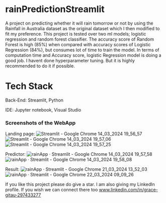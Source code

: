 # rainPredictionStreamlit

A project on predicting whether it will rain tomorrow or not by using the Rainfall in Australia dataset as the original dataset which I then modified to fit my preference. This project is tested over two ml models; logistic regression and random forest classifier. The accuracy score of Random Forest is high (85%) when compared with accuracy scores of Logistic Regression (84%), but consumes lot of time to train the model. In terms of computation time and Accuracy score, logistic Regression model is doing a good job. I havent done hyperparameter tuning. But it is highly recommended to do it if possible.

# Tech Stack
Back-End: Streamlit, Python

IDE: Jupyter notebook, Visual Studio

### Screenshots of the WebApp
Landing page:
![Streamlit - Google Chrome 14_03_2024 19_56_57](https://github.com/Divinegrace05/rainPredictionStreamlit/assets/134943380/a47b700f-6cdf-477d-9b20-63d07f3bcdda)
![Streamlit - Google Chrome 14_03_2024 19_57_06](https://github.com/Divinegrace05/rainPredictionStreamlit/assets/134943380/1e225c2a-bb50-4ed4-85e3-7e49bd69f99f)
![Streamlit - Google Chrome 14_03_2024 19_57_25](https://github.com/Divinegrace05/rainPredictionStreamlit/assets/134943380/e4966f86-90ee-40c7-aa89-1859ff53b6de)

Predictor:
![rainApp · Streamlit - Google Chrome 14_03_2024 19_57_58](https://github.com/Divinegrace05/rainPredictionStreamlit/assets/134943380/8798663b-1d89-4f5f-a14e-dce8f2092b2b)
![rainApp · Streamlit - Google Chrome 14_03_2024 19_58_08](https://github.com/Divinegrace05/rainPredictionStreamlit/assets/134943380/48d96f53-a962-473a-827c-c4657a34bcdd)

Result:
![rainApp · Streamlit - Google Chrome 21_03_2024 13_52_03](https://github.com/Divinegrace05/rainPredictionStreamlit/assets/134943380/4977703f-f701-41b8-b811-57b99b5d69c8)
![rainApp · Streamlit - Google Chrome 22_03_2024 09_09_26](https://github.com/Divinegrace05/rainPredictionStreamlit/assets/134943380/b272a0a5-7821-4525-9e7d-b2222e0d39d1)


If you like this project please do give a star. I am also giving my LinkedIn profile. If you wish we can connect there too
www.linkedin.com/in/grace-gitau-297433277


